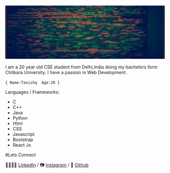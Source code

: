 ![headingBg](https://github.com/tanishq1502/tanishq1502/blob/main/code.jpg)

I am a 20 year old CSE student from Delhi,India doing my bachelors form Chitkara University. I have a passion in Web Development. 

``
{
    Name:Tanishq 
    Age:20
}
``

Languages / Frameworks:

* C
* C++
* Java
* Python
* Html
* CSS
* Javascript
* Bootstrap
* React Js

#Lets Connect

👨‍👨‍👧‍👦 [LinkedIn][LinkedIn] / 📷 [Instagram][Instagram] / 📖 [Github][Github]


[Github]:https://github.com/tanishq1502
[LinkedIn]:https://www.linkedin.com/in/tanishq-s-83a64b125/
[Instagram]:https://www.instagram.com/_tanishqq_/
